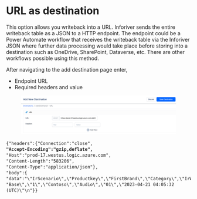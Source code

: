 # URL as destination

This option allows you writeback into a URL. Inforiver sends the entire writeback table as a JSON to a HTTP endpoint. The endpoint could be a Power Automate workflow that receives the writeback table via the Inforiver JSON where further data processing would take place before storing into a destination such as OneDrive, SharePoint, Dataverse, etc. There are other workflows possible using this method.&#x20;

After navigating to the add destination page enter,

* Endpoint URL
* Required headers and value

<figure><img src="../../../.gitbook/assets/image (64) (1).png" alt=""><figcaption></figcaption></figure>

<pre><code>{"headers":{"Connection":"close",
<strong>"Accept-Encoding":"gzip,deflate",
</strong>"Host":"prod-17.westus.logic.azure.com",
"Content-Length":"583206",
"Content-Type":"application/json"},
"body":{
"data":"\"IrScenario\",\"Productkey\",\"FirstBrand\",\"Category\",\"IrWritebackTimestamp\"\n\
"Base\",\"1\",\"Contoso\",\"Audio\",\"01\",\"2023-04-21 04:05:32 (UTC)\"\n"}}
</code></pre>

